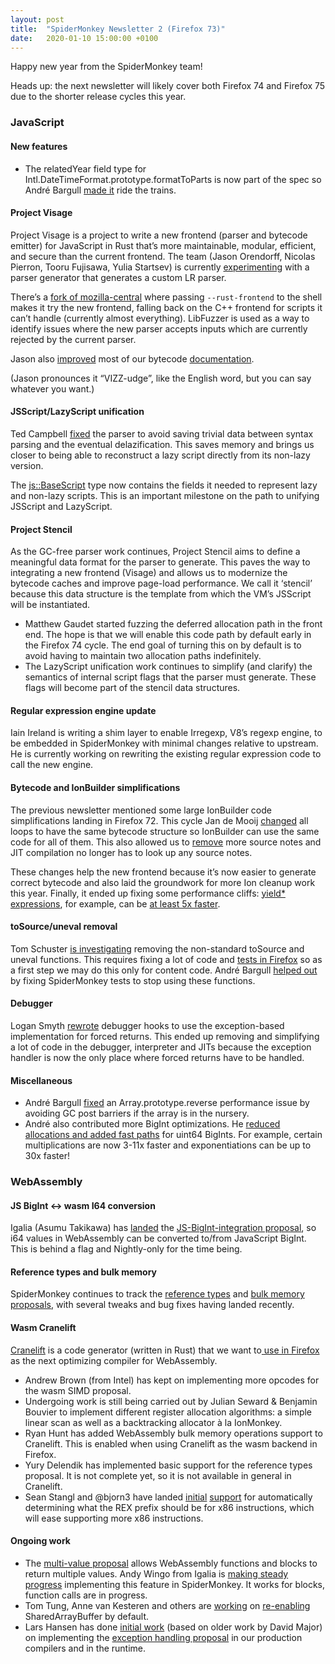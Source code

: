 ```yaml
---
layout: post
title:  "SpiderMonkey Newsletter 2 (Firefox 73)"
date:   2020-01-10 15:00:00 +0100
---
```


Happy new year from the SpiderMonkey team!

Heads up: the next newsletter will likely cover both Firefox 74 and Firefox 75 due to the shorter release cycles this year.

### JavaScript
#### New features
*   The relatedYear field type for Intl.DateTimeFormat.prototype.formatToParts is now part of the spec so André Bargull [made it](https://bugzilla.mozilla.org/show_bug.cgi?id=1591664) ride the trains.


#### Project Visage

Project Visage is a project to write a new frontend (parser and bytecode emitter) for JavaScript in Rust that’s more maintainable, modular, efficient, and secure than the current frontend. The team (Jason Orendorff, Nicolas Pierron, Tooru Fujisawa, Yulia Startsev) is currently [experimenting](https://github.com/mozilla-spidermonkey/jsparagus) with a parser generator that generates a custom LR parser.

There’s a [fork of mozilla-central](https://github.com/mozilla-spidermonkey/rust-frontend) where passing `--rust-frontend` to the shell makes it try the new frontend, falling back on the C++ frontend for scripts it can’t handle (currently almost everything). LibFuzzer is used as a way to identify issues where the new parser accepts inputs which are currently rejected by the current parser.

Jason also [improved](https://bugzilla.mozilla.org/show_bug.cgi?id=1602530) most of our bytecode [documentation](https://wiki.developer.mozilla.org/en-US/docs/Mozilla/Projects/SpiderMonkey/Internals/Bytecode).

(Jason pronounces it “VIZZ-udge”, like the English word, but you can say whatever you want.)


#### JSScript/LazyScript unification

Ted Campbell [fixed](https://bugzilla.mozilla.org/show_bug.cgi?id=1600705) the parser to avoid saving trivial data between syntax parsing and the eventual delazification. This saves memory and brings us closer to being able to reconstruct a lazy script directly from its non-lazy version.

The [js::BaseScript](https://searchfox.org/mozilla-central/rev/be7d1f2d52dd9474ca2df145190a817614c924e4/js/src/vm/JSScript.h#1986) type now contains the fields it needed to represent lazy and non-lazy scripts. This is an important milestone on the path to unifying JSScript and LazyScript.


#### Project Stencil

As the GC-free parser work continues, Project Stencil aims to define a meaningful data format for the parser to generate. This paves the way to integrating a new frontend (Visage) and allows us to modernize the bytecode caches and improve page-load performance. We call it ‘stencil’ because this data structure is the template from which the VM’s JSScript will be instantiated.



*   Matthew Gaudet started fuzzing the deferred allocation path in the front end. The hope is that we will enable this code path by default early in the Firefox 74 cycle. The end goal of turning this on by default is to avoid having to maintain two allocation paths indefinitely.
*   The LazyScript unification work continues to simplify (and clarify) the semantics of internal script flags that the parser must generate. These flags will become part of the stencil data structures.


#### Regular expression engine update

Iain Ireland is writing a shim layer to enable Irregexp, V8’s regexp engine, to be embedded in SpiderMonkey with minimal changes relative to upstream. He is currently working on rewriting the existing regular expression code to call the new engine.


#### Bytecode and IonBuilder simplifications

The previous newsletter mentioned some large IonBuilder code simplifications landing in Firefox 72. This cycle Jan de Mooij [changed](https://bugzilla.mozilla.org/show_bug.cgi?id=1598548) all loops to have the same bytecode structure so IonBuilder can use the same code for all of them. This also allowed us to [remove](https://bugzilla.mozilla.org/show_bug.cgi?id=1601599) more source notes and JIT compilation no longer has to look up any source notes.

These changes help the new frontend because it’s now easier to generate correct bytecode and also laid the groundwork for more Ion cleanup work this year. Finally, it ended up fixing some performance cliffs: [yield\* expressions](https://developer.mozilla.org/en-US/docs/Web/JavaScript/Reference/Operators/yield*), for example, can be [at least 5x faster](https://bugzilla.mozilla.org/show_bug.cgi?id=1601072#c4).


#### toSource/uneval removal

Tom Schuster [is investigating](https://bugzilla.mozilla.org/show_bug.cgi?id=1565170#c5) removing the non-standard toSource and uneval functions. This requires fixing a lot of code and [tests in Firefox](https://bugzilla.mozilla.org/show_bug.cgi?id=1605854) so as a first step we may do this only for content code. André Bargull [helped out](https://bugzilla.mozilla.org/show_bug.cgi?id=1565001) by fixing SpiderMonkey tests to stop using these functions.


#### Debugger

Logan Smyth [rewrote](https://bugzilla.mozilla.org/show_bug.cgi?id=1602699) debugger hooks to use the exception-based implementation for forced returns. This ended up removing and simplifying a lot of code in the debugger, interpreter and JITs because the exception handler is now the only place where forced returns have to be handled.


#### Miscellaneous 



*   André Bargull [fixed](https://bugzilla.mozilla.org/show_bug.cgi?id=1474914) an Array.prototype.reverse performance issue by avoiding GC post barriers if the array is in the nursery.
*   André also contributed more BigInt optimizations. He [reduced allocations and added fast paths](https://bugzilla.mozilla.org/show_bug.cgi?id=1599465) for uint64 BigInts. For example, certain multiplications are now 3-11x faster and exponentiations can be up to 30x faster!


### WebAssembly


#### JS BigInt <-> wasm I64 conversion

Igalia (Asumu Takikawa) has [landed](https://bugzilla.mozilla.org/show_bug.cgi?id=1511958) the [JS-BigInt-integration proposal](https://github.com/WebAssembly/JS-BigInt-integration), so i64 values in WebAssembly can be converted to/from JavaScript BigInt.  This is behind a flag and Nightly-only for the time being.


#### Reference types and bulk memory

SpiderMonkey continues to track the [reference types](https://github.com/webassembly/reference-types) and [bulk memory proposals](https://github.com/webassembly/bulk-memory-operations/), with several tweaks and bug fixes having landed recently.


#### Wasm Cranelift

[Cranelift](https://github.com/CraneStation/cranelift) is a code generator (written in Rust) that we want to[ use in Firefox](https://bugzilla.mozilla.org/show_bug.cgi?id=1488718) as the next optimizing compiler for WebAssembly.



*   Andrew Brown (from Intel) has kept on implementing more opcodes for the wasm SIMD proposal.
*   Undergoing work is still being carried out by Julian Seward & Benjamin Bouvier to implement different register allocation algorithms: a simple linear scan as well as a backtracking allocator à la IonMonkey.
*   Ryan Hunt has added WebAssembly bulk memory operations support to Cranelift. This is enabled when using Cranelift as the wasm backend in Firefox.
*   Yury Delendik has implemented basic support for the reference types proposal. It is not complete yet, so it is not available in general in Cranelift.
*   Sean Stangl and @bjorn3 have landed [initial](https://github.com/bytecodealliance/cranelift/pull/1298) [support](https://github.com/bytecodealliance/cranelift/pull/1308) for automatically determining what the REX prefix should be for x86 instructions, which will ease supporting more x86 instructions.


#### Ongoing work



*   The [multi-value proposal](https://github.com/WebAssembly/multi-value/blob/master/proposals/multi-value/Overview.md) allows WebAssembly functions and blocks to return multiple values. Andy Wingo from Igalia is [making steady progress](https://bugzilla.mozilla.org/show_bug.cgi?id=1401675) implementing this feature in SpiderMonkey. It works for blocks, function calls are in progress.
*   Tom Tung, Anne van Kesteren and others are [working](https://bugzilla.mozilla.org/show_bug.cgi?id=1477743) on [re-enabling](https://groups.google.com/forum/#!msg/mozilla.dev.platform/IHkBZlHETpA/dwsMNchWEQAJ) SharedArrayBuffer by default.
*   Lars Hansen has done [initial work](https://bugzilla.mozilla.org/show_bug.cgi?id=1335652) (based on older work by David Major) on implementing the [exception handling proposal](https://github.com/WebAssembly/exception-handling) in our production compilers and in the runtime.
